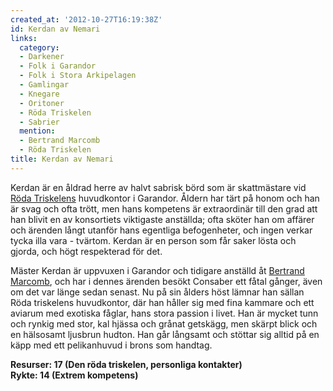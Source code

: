 ```yaml
---
created_at: '2012-10-27T16:19:38Z'
id: Kerdan av Nemari
links:
  category:
  - Darkener
  - Folk i Garandor
  - Folk i Stora Arkipelagen
  - Gamlingar
  - Knegare
  - Oritoner
  - Röda Triskelen
  - Sabrier
  mention:
  - Bertrand Marcomb
  - Röda Triskelen
title: Kerdan av Nemari
---
```


Kerdan är en åldrad herre av halvt sabrisk börd som är skattmästare vid [Röda Triskelens]
huvudkontor i Garandor. Åldern har tärt på honom och han är svag och ofta trött, men hans kompetens
är extraordinär till den grad att han blivit en av konsortiets viktigaste anställda; ofta sköter han
om affärer och ärenden långt utanför hans egentliga befogenheter, och ingen verkar tycka illa vara -
tvärtom. Kerdan är en person som får saker lösta och gjorda, och högt respekterad för det.

Mäster Kerdan är uppvuxen i Garandor och tidigare anställd åt [Bertrand Marcomb], och har i dennes
ärenden besökt Consaber ett fåtal gånger, även om det var länge sedan senast. Nu på sin ålders höst
lämnar han sällan Röda triskelens huvudkontor, där han håller sig med fina kammare och ett aviarum
med exotiska fåglar, hans stora passion i livet. Han är mycket tunn och rynkig med stor, kal hjässa
och grånat getskägg, men skärpt blick och en hälsosamt ljusbrun hudton. Han går långsamt och stöttar
sig alltid på en käpp med ett pelikanhuvud i brons som handtag.

**Resurser: 17 (Den röda triskelen, personliga kontakter)** \
**Rykte: 14 (Extrem kompetens)**

  [Röda Triskelens]: Röda_Triskelen
  [Bertrand Marcomb]: Bertrand_Marcomb